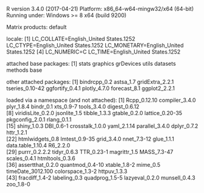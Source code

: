 R version 3.4.0 (2017-04-21)
Platform: x86_64-w64-mingw32/x64 (64-bit)
Running under: Windows >= 8 x64 (build 9200)

Matrix products: default

locale:
[1] LC_COLLATE=English_United States.1252  LC_CTYPE=English_United States.1252    LC_MONETARY=English_United States.1252
[4] LC_NUMERIC=C                           LC_TIME=English_United States.1252    

attached base packages:
[1] stats     graphics  grDevices utils     datasets  methods   base     

other attached packages:
[1] bindrcpp_0.2    astsa_1.7       gridExtra_2.2.1 tseries_0.10-42 ggfortify_0.4.1 plotly_4.7.0    forecast_8.1    ggplot2_2.2.1  

loaded via a namespace (and not attached):
 [1] Rcpp_0.12.10      compiler_3.4.0    plyr_1.8.4        bindr_0.1         xts_0.9-7         tools_3.4.0       digest_0.6.12    
 [8] viridisLite_0.2.0 jsonlite_1.5      tibble_1.3.3      gtable_0.2.0      lattice_0.20-35   pkgconfig_2.0.1   rlang_0.1.1      
[15] shiny_1.0.3       DBI_0.6-1         crosstalk_1.0.0   yaml_2.1.14       parallel_3.4.0    dplyr_0.7.2       httr_1.2.1       
[22] htmlwidgets_0.8   lmtest_0.9-35     grid_3.4.0        nnet_7.3-12       glue_1.1.1        data.table_1.10.4 R6_2.2.0         
[29] purrr_0.2.2.2     tidyr_0.6.3       TTR_0.23-1        magrittr_1.5      MASS_7.3-47       scales_0.4.1      htmltools_0.3.6  
[36] assertthat_0.2.0  quantmod_0.4-10   xtable_1.8-2      mime_0.5          timeDate_3012.100 colorspace_1.3-2  httpuv_1.3.3     
[43] fracdiff_1.4-2    labeling_0.3      quadprog_1.5-5    lazyeval_0.2.0    munsell_0.4.3     zoo_1.8-0  